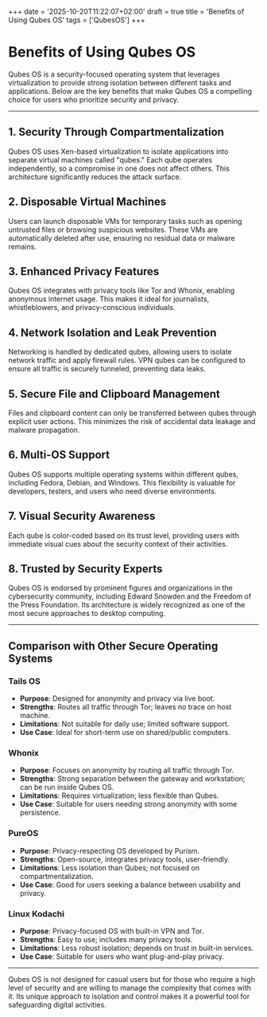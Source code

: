 +++
date = '2025-10-20T11:22:07+02:00'
draft = true
title = 'Benefits of Using Qubes OS'
tags = ['QubesOS']
+++

# Benefits of Using Qubes OS

Qubes OS is a security-focused operating system that leverages virtualization to provide strong isolation between different tasks and applications. Below are the key benefits that make Qubes OS a compelling choice for users who prioritize security and privacy.

---

## 1. Security Through Compartmentalization

Qubes OS uses Xen-based virtualization to isolate applications into separate virtual machines called "qubes." Each qube operates independently, so a compromise in one does not affect others. This architecture significantly reduces the attack surface.

## 2. Disposable Virtual Machines

Users can launch disposable VMs for temporary tasks such as opening untrusted files or browsing suspicious websites. These VMs are automatically deleted after use, ensuring no residual data or malware remains.

## 3. Enhanced Privacy Features

Qubes OS integrates with privacy tools like Tor and Whonix, enabling anonymous internet usage. This makes it ideal for journalists, whistleblowers, and privacy-conscious individuals.

## 4. Network Isolation and Leak Prevention

Networking is handled by dedicated qubes, allowing users to isolate network traffic and apply firewall rules. VPN qubes can be configured to ensure all traffic is securely tunneled, preventing data leaks.

## 5. Secure File and Clipboard Management

Files and clipboard content can only be transferred between qubes through explicit user actions. This minimizes the risk of accidental data leakage and malware propagation.

## 6. Multi-OS Support

Qubes OS supports multiple operating systems within different qubes, including Fedora, Debian, and Windows. This flexibility is valuable for developers, testers, and users who need diverse environments.

## 7. Visual Security Awareness

Each qube is color-coded based on its trust level, providing users with immediate visual cues about the security context of their activities.

## 8. Trusted by Security Experts

Qubes OS is endorsed by prominent figures and organizations in the cybersecurity community, including Edward Snowden and the Freedom of the Press Foundation. Its architecture is widely recognized as one of the most secure approaches to desktop computing.

---

## Comparison with Other Secure Operating Systems

### Tails OS

- **Purpose**: Designed for anonymity and privacy via live boot.
- **Strengths**: Routes all traffic through Tor; leaves no trace on host machine.
- **Limitations**: Not suitable for daily use; limited software support.
- **Use Case**: Ideal for short-term use on shared/public computers.

### Whonix

- **Purpose**: Focuses on anonymity by routing all traffic through Tor.
- **Strengths**: Strong separation between the gateway and workstation; can be run inside Qubes OS.
- **Limitations**: Requires virtualization; less flexible than Qubes.
- **Use Case**: Suitable for users needing strong anonymity with some persistence.

### PureOS

- **Purpose**: Privacy-respecting OS developed by Purism.
- **Strengths**: Open-source, integrates privacy tools, user-friendly.
- **Limitations**: Less isolation than Qubes; not focused on compartmentalization.
- **Use Case**: Good for users seeking a balance between usability and privacy.

### Linux Kodachi

- **Purpose**: Privacy-focused OS with built-in VPN and Tor.
- **Strengths**: Easy to use; includes many privacy tools.
- **Limitations**: Less robust isolation; depends on trust in built-in services.
- **Use Case**: Suitable for users who want plug-and-play privacy.

---

Qubes OS is not designed for casual users but for those who require a high level of security and are willing to manage the complexity that comes with it. Its unique approach to isolation and control makes it a powerful tool for safeguarding digital activities.
